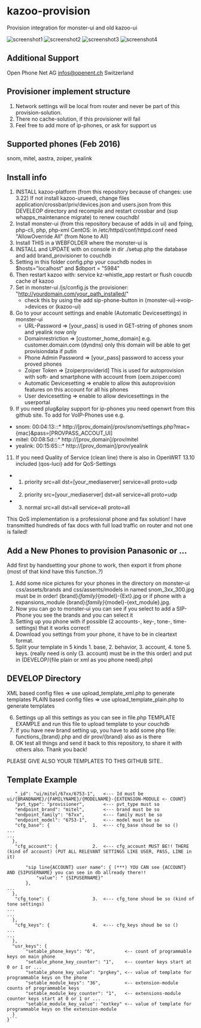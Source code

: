 # kazoo-provision
Provision integration for monster-ui and old kazoo-ui

![screenshot1](https://raw.githubusercontent.com/urueedi/kazoo-provision/master/DEVELOP/screenshot1.png)
![screenshot2](https://raw.githubusercontent.com/urueedi/kazoo-provision/master/DEVELOP/screenshot2.png)
![screenshot3](https://raw.githubusercontent.com/urueedi/kazoo-provision/master/DEVELOP/screenshot3.png)
![screenshot4](https://raw.githubusercontent.com/urueedi/kazoo-provision/master/DEVELOP/screenshot4.png)

Additional Support
------------------
Open Phone Net AG infos@openent.ch Switzerland

Provisioner implement structure
-------------------------------
1. Network settings will be local from router and never be part of this provision-solution.
2. There no cache-solution, if this provisioner will fail
3. Feel free to add more of ip-phones, or ask for support us

Supported phones (Feb 2016)
---------------------------
snom, mitel, aastra, zoiper, yealink

Install info
------------
1. INSTALL kazoo-platform (from this repository because of changes: use 3.22)
   If not install kazoo-urueedi, change files application/crossbar/priv/devices.json and users.json
   from this DEVELEOP directory and recompile and restart crossbar and (sup whapps_maintenance migrate) to renew couchdb!
2. Install monster-ui (from this repository because of adds in ui) and fping, php-cli, php, php-xml
   CentOS: in /etc/httpd/conf/httpd.conf need "AllowOverride All" (from None to All)
4. Install THIS in a WEBFOLDER where the monster-ui is
5. INSTALL and UPDATE with on console in dir ./setup.php the database and add brand_provisioner to couchdb
6. Setting in this folder config.php your couchdb nodes in $hosts="localhost" and $dbport = "5984"
7. Then restart kazoo with: service kz-whistle_app restart or flush coucdb cache of kazoo
8. Set in monster-ui /js/config.js the provisioner: "http://yourdomain.com/your_path_installed/"
   - check this by using the add sip-phone-button in (monster-ui)->voip->devices or (kazoo-ui)
9. Go to your account settings and enable (Automatic Devicesettings) in monster-ui
    - URL-Password => [your_pass] is used in GET-string of phones snom and yealink now only
    - Domainrestriction => [customer_home_domain] e.g. customer.domain.com (dyndns) only this domain will be able to get provisiondata if putin
    - Phone Admin Password => [your_pass] password to access your proved phones
    - Zoiper Token => [zoiperproviderid] This is used for autoprovision with soft- and smartphone with account from (oem.zoiper.com)
    - Automatic Devicesetting => enable to allow this autoprovision features on this account for all his phones
    - User devicesetting => enable to allow devicesettings in the userportal
10. If you need plug&play support for ip-phones you need openwrt from this github site. To add for VoIP-Phones use e.g.
   - snom:  00:04:13:*:*:* http://[prov_domain]/prov/snom/settings.php?mac={mac}&pass=[PROVPASS_ACCOUT_UI]
   - mitel: 00:08:5d:*:*:* http://[prov_domain]/prov/mitel
   - yealink: 00:15:65:*:*:* http://[prov_domain]/prov/yealink
11. If you need Quality of Service (clean line) there is also in OpenWRT 13.10 included (qos-luci) add for QoS-Settings
   - 1. priority src=all dst=[your_mediaserver] service=all proto=udp
   - 2. priority src=[your_mediaserver] dst=all service=all proto=udp
   - 3. normal src=all dst=all service=all proto=all

This QoS implementation is a professional phone and fax solution!
I have transmitted hundreds of fax docs with full load traffic on router and not one is failed!

Add a New Phones to provision Panasonic or ...
----------------------------------------------
Add first by handsetting your phone to work, then export it from phone (most of that kind have this function..?)

1. Add some nice pictures for your phones in the directory on monster-ui css/assets/brands and css/assents/models in named snom_3xx_300.jpg must be in order! {brand}_{family}_{model}-{Ext}.jpg or if phone with a expansions_module {brand}_{family}_{model}-{ext_module}.jpg.
2. Now you can go to monster-ui you can see if you select to add a SIP-Phone you see the brands and you can select it
3. Setting up you phone with if possible (2 accounts-, key-, tone-, time-settings) that it works correct!
4. Download you settings from your phone, it have to be in cleartext format.
5. Split your template in 5 kinds 1. base, 2. behavior, 3. account, 4. tone  5. keys. (really need is only (3. account) must be in the this order) and put in (DEVELOP/{file plain or xml as you phone need}.php)

DEVELOP Directory
-----------------
XML based config files    => use upload_template_xml.php to generate templates
PLAIN based config files  => use upload_template_plain.php to generate templates 

6. Settings up all this settings as you can see in file.php TEMPLATE EXAMPLE and run this file to upload template to your couchdb
7. If you have new brand setting up, you have to add some php file: functions_{brand}.php and dir prov/{brand} also as is there
8. OK test all things and send it back to this repository, to share it with others also. Thank you back!

PLEASE GIVE ALSO YOUR TEMPLATES TO THIS GITHUB SITE..

Template Example
----------------
```json{
   "_id": "ui/mitel/67xx/6753-1",   <--- Id must be ui/{BRANDNAME}/{FAMILYNAME}/{MODELNAME}-{EXTENSION-MODULE <- COUNT}
   "pvt_type": "provisioner",       <--- pvt_type must so
   "endpoint_brand": "mitel",       <--- brand must be so
   "endpoint_family": "67xx",       <--- family must be so
   "endpoint_model": "6753-1",      <--- model must be so
   "cfg_base": {                1.  <--- cfg_base shoud be so ()
...
...
  },
   "cfg_account": {             2.  <--- cfg_account MUST BE!! THERE (kind of account) (PUT ALL RELEVANT SETTINGS LIKE USER, PASS, LINE in it)

       "sip line{ACCOUNT} user name": { (***) YOU CAN see {ACCOUNT} AND {SIPUSERNAME} you can see in db allready there!!
           "value": " {SIPUSERNAME}"
       },
...
  },
   "cfg_tone": {                3.  <--- cfg_tone shoud be so (kind of tone settings)
...
...
  },
   "cfg_keys": {                4.  <--- cfg_keys shoud be so ()
...
...
  },
  "usr_keys": {
       "setable_phone_keys": "6",           <-- count of programmable keys on main phone
       "setable_phone_key_counter": "1",    <-- counter keys start at 0 or 1 or ...
       "setable_phone_key_value": "prgkey", <-- value of template for programmable keys on the phone
       "setable_module_keys": "36",         <-- extension-module counts of programmable keys
       "setable_module_key_counter": "1",   <-- extensions-module counter keys start at 0 or 1 or ...
       "setable_module_key_value": "extkey" <-- value of template for programmable keys on the extension-module
  }
}```
